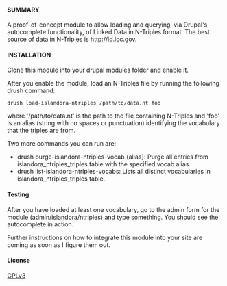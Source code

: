 #### SUMMARY

A proof-of-concept module to allow loading and querying, via Drupal's autocomplete functionality, of Linked Data in N-Triples format. The best source of data in N-Triples is http://id.loc.gov. 

#### INSTALLATION

Clone this module into your drupal modules folder and enable it.

After you enable the module, load an N-Triples file by running the following drush command:

```
drush load-islandora-ntriples /path/to/data.nt foo
```

where '/path/to/data.nt' is the path to the file containing N-Triples and 'foo' is an alias (string with no spaces or punctuation) identifying the vocabulary that the triples are from.

Two more commands you can run are:

* drush purge-islandora-ntriples-vocab {alias}: Purge all entries from islandora_ntriples_triples table with the specified vocab alias.
* drush list-islandora-ntriples-vocabs: Lists all distinct vocabularies in islandora_ntriples_triples table.

#### Testing

After you have loaded at least one vocabulary, go to the admin form for the module (admin/islandora/ntriples) and type something. You should see the autocomplete in action.

Further instructions on how to integrate this module into your site are coming as soon as I figure them out.

#### License

[GPLv3](http://www.gnu.org/licenses/gpl-3.0.txt)

